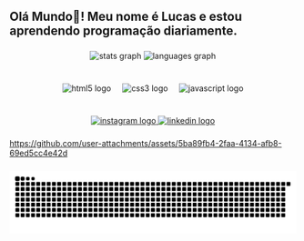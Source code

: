 <h2 align="left">Olá Mundo👋! Meu nome é Lucas e estou aprendendo programação diariamente.</h2>

###

<div align="center">
  <img src="https://github-readme-stats.vercel.app/api?username=Nervosinn&hide_title=false&hide_rank=false&show_icons=true&include_all_commits=true&count_private=true&disable_animations=false&theme=dracula&locale=en&hide_border=false" height="150" alt="stats graph"  />
  <img src="https://github-readme-stats.vercel.app/api/top-langs?username=Nervosinn&locale=en&hide_title=false&layout=compact&card_width=320&langs_count=5&theme=dracula&hide_border=false" height="150" alt="languages graph"  />
</div>

###

<br clear="both">

<div align="center">
  <img src="https://cdn.jsdelivr.net/gh/devicons/devicon/icons/html5/html5-original.svg" height="30" alt="html5 logo"  />
  <img width="12" />
  <img src="https://cdn.jsdelivr.net/gh/devicons/devicon/icons/css3/css3-original.svg" height="30" alt="css3 logo"  />
  <img width="12" />
  <img src="https://cdn.jsdelivr.net/gh/devicons/devicon/icons/javascript/javascript-original.svg" height="30" alt="javascript logo"  />
</div>

###

<br clear="both">

<div align="center">
  <a href="https://www.instagram.com/bonettelucas/" target="_blank">
    <img src="https://img.shields.io/static/v1?message=Instagram&logo=instagram&label=&color=E4405F&logoColor=white&labelColor=&style=for-the-badge" height="35" alt="instagram logo"  />
  </a>
  <a href="https://www.linkedin.com/in/bonettelucas/" target="_blank">
    <img src="https://img.shields.io/static/v1?message=LinkedIn&logo=linkedin&label=&color=0077B5&logoColor=white&labelColor=&style=for-the-badge" height="35" alt="linkedin logo"  />
  </a>
</div>

###
https://github.com/user-attachments/assets/5ba89fb4-2faa-4134-afb8-69ed5cc4e42d
###
<picture align="center">
  <source media="(prefers-color-scheme: dark)" srcset="https://raw.githubusercontent.com/Nervosinn/Nervosinn/output/github-contribution-grid-snake-dark.svg">
  <source media="(prefers-color-scheme: light)" srcset="https://raw.githubusercontent.com/Nervosinn/Nervosinn/output/github-contribution-grid-snake-dark.svg">
  <img align="center" alt="github contribution grid snake animation" src="https://raw.githubusercontent.com/Nervosinn/Nervosinn/output/github-contribution-grid-snake.svg">
</picture>




